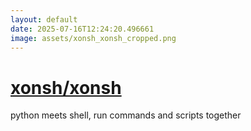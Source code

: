 ```yaml
---
layout: default
date: 2025-07-16T12:24:20.496661
image: assets/xonsh_xonsh_cropped.png
---
```


# [xonsh/xonsh](https://github.com/xonsh/xonsh)

python meets shell, run commands and scripts together

